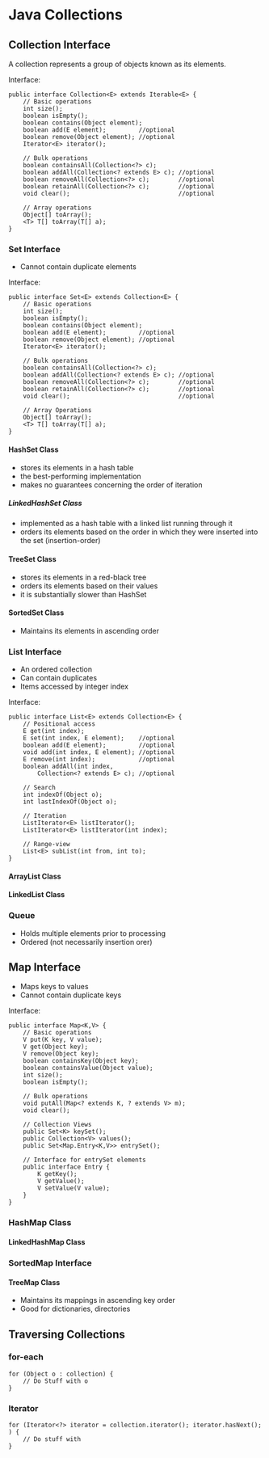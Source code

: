 # Java Collections

## Collection Interface

A collection represents a group of objects known as its elements.

Interface:

	public interface Collection<E> extends Iterable<E> {
	    // Basic operations
	    int size();
	    boolean isEmpty();
	    boolean contains(Object element);
	    boolean add(E element);         //optional
	    boolean remove(Object element); //optional
	    Iterator<E> iterator();

	    // Bulk operations
	    boolean containsAll(Collection<?> c);
	    boolean addAll(Collection<? extends E> c); //optional
	    boolean removeAll(Collection<?> c);        //optional
	    boolean retainAll(Collection<?> c);        //optional
	    void clear();                              //optional

	    // Array operations
	    Object[] toArray();
	    <T> T[] toArray(T[] a);
	}
	
### Set Interface

* Cannot contain duplicate elements

Interface:

	public interface Set<E> extends Collection<E> {
	    // Basic operations
	    int size();
	    boolean isEmpty();
	    boolean contains(Object element);
	    boolean add(E element);         //optional
	    boolean remove(Object element); //optional
	    Iterator<E> iterator();

	    // Bulk operations
	    boolean containsAll(Collection<?> c);
	    boolean addAll(Collection<? extends E> c); //optional
	    boolean removeAll(Collection<?> c);        //optional
	    boolean retainAll(Collection<?> c);        //optional
	    void clear();                              //optional

	    // Array Operations
	    Object[] toArray();
	    <T> T[] toArray(T[] a);
	}

#### HashSet Class

* stores its elements in a hash table
* the best-performing implementation
* makes no guarantees concerning the order of iteration

##### LinkedHashSet Class

* implemented as a hash table with a linked list running through it
* orders its elements based on the order in which they were inserted into the set (insertion-order)

#### TreeSet Class

* stores its elements in a red-black tree
* orders its elements based on their values
* it is substantially slower than HashSet

#### SortedSet Class

* Maintains its elements in ascending order

### List Interface

* An ordered collection
* Can contain duplicates
* Items accessed by integer index

Interface:

	public interface List<E> extends Collection<E> {
	    // Positional access
	    E get(int index);
	    E set(int index, E element);    //optional
	    boolean add(E element);         //optional
	    void add(int index, E element); //optional
	    E remove(int index);            //optional
	    boolean addAll(int index,
	        Collection<? extends E> c); //optional

	    // Search
	    int indexOf(Object o);
	    int lastIndexOf(Object o);

	    // Iteration
	    ListIterator<E> listIterator();
	    ListIterator<E> listIterator(int index);

	    // Range-view
	    List<E> subList(int from, int to);
	}

#### ArrayList Class

#### LinkedList Class

### Queue

* Holds multiple elements prior to processing
* Ordered (not necessarily insertion orer)

## Map Interface

* Maps keys to values
* Cannot contain duplicate keys

Interface:

	public interface Map<K,V> {
	    // Basic operations
	    V put(K key, V value);
	    V get(Object key);
	    V remove(Object key);
	    boolean containsKey(Object key);
	    boolean containsValue(Object value);
	    int size();
	    boolean isEmpty();

	    // Bulk operations
	    void putAll(Map<? extends K, ? extends V> m);
	    void clear();

	    // Collection Views
	    public Set<K> keySet();
	    public Collection<V> values();
	    public Set<Map.Entry<K,V>> entrySet();

	    // Interface for entrySet elements
	    public interface Entry {
	        K getKey();
	        V getValue();
	        V setValue(V value);
	    }
	}

### HashMap Class

#### LinkedHashMap Class

### SortedMap Interface

#### TreeMap Class


* Maintains its mappings in ascending key order
* Good for dictionaries, directories

## Traversing Collections

### for-each

	for (Object o : collection) {
		// Do Stuff with o
	}

### Iterator

	for (Iterator<?> iterator = collection.iterator(); iterator.hasNext(); ) {
		// Do stuff with 
	}
